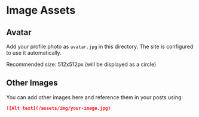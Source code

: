 # Image Assets

## Avatar

Add your profile photo as `avatar.jpg` in this directory. The site is configured to use it automatically.

Recommended size: 512x512px (will be displayed as a circle)

## Other Images

You can add other images here and reference them in your posts using:

```markdown
![Alt text](/assets/img/your-image.jpg)
```
